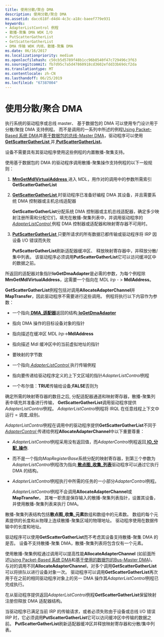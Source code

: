 ```yaml
---
title: 使用分散/聚合 DMA
description: 使用分散/聚合 DMA
ms.assetid: dacc618f-d4d4-4c3c-a18c-baeef779e931
keywords:
- AdapterListControl 例程
- 散播-聚集 DMA WDK I/O
- PutScatterGatherList
- GetScatterGatherList
- DMA 传输 WDK 内核，散播-聚集 DMA
ms.date: 06/16/2017
ms.localizationpriority: medium
ms.openlocfilehash: c50cb5d5789f48b1cc96b8540f47c729496c3f63
ms.sourcegitcommit: fb7d95c7a5d47860918cd3602efdd33b69dcf2da
ms.translationtype: MT
ms.contentlocale: zh-CN
ms.lasthandoff: 06/25/2019
ms.locfileid: "67387004"
---
```

# <a name="using-scattergather-dma"></a>使用分散/聚合 DMA





执行系统的驱动程序或总线 master、 基于数据包的 DMA 可以使用专门设计用于分散/聚拢 DMA 支持例程。 而不是调用的一系列中所述的例程[Using Packet-Based 系统 DMA](using-packet-based-system-dma.md)并[基于数据包的总线-Master DMA](using-packet-based-bus-master-dma.md)，驱动程序可以使用[ **GetScatterGatherList** ](https://docs.microsoft.com/windows-hardware/drivers/ddi/content/wdm/nc-wdm-pget_scatter_gather_list)并[ **PutScatterGatherList**](https://docs.microsoft.com/windows-hardware/drivers/ddi/content/wdm/nc-wdm-pput_scatter_gather_list)。

设备不需要具有其驱动程序使用这些例程的内置散播-聚集支持。

使用基于数据包的 DMA 的驱动程序调用散播-聚集操作支持例程的以下一般规则：

1.  [**MmGetMdlVirtualAddress** ](https://docs.microsoft.com/windows-hardware/drivers/kernel/mm-bad-pointer)进入 MDL，用作对的调用中的参数所需索引**GetScatterGatherList**

2.  [**GetScatterGatherList** ](https://docs.microsoft.com/windows-hardware/drivers/ddi/content/wdm/nc-wdm-pget_scatter_gather_list)时驱动程序已准备好编程 DMA 其设备，并且需要系统 DMA 控制器或主机总线适配器

    **GetScatterGatherList**分配系统 DMA 控制器或主机总线适配器，确定多少映射注册所需和分配它们，填充在散播-聚集列表中，并调用驱动程序的[ *AdapterListControl* ](https://docs.microsoft.com/windows-hardware/drivers/ddi/content/wdm/nc-wdm-driver_list_control)例程 DMA 控制器或适配器和映射寄存器不可用时。

3.  [**PutScatterGatherList** ](https://docs.microsoft.com/windows-hardware/drivers/ddi/content/wdm/nc-wdm-pput_scatter_gather_list)只要所请求的所有数据已都传输或驱动程序将 IRP 因设备 I/O 错误而失败

    **PutScatterGatherList**刷新适配器缓冲区、 释放映射寄存器中，并释放分散/集中列表。 该驱动程序必须调用**PutScatterGatherList**它可以访问缓冲区中的数据之前。

所返回的适配器对象指针**IoGetDmaAdapter**是必需的参数，为每个例程除**MmGetMdlVirtualAddress**，这需要一个指向在 MDL *Irp* - &gt; **MdlAddress**。

**GetScatterGatherList**例程包括对调用**AllocateAdapterChannel**并**MapTransfer**，因此驱动程序不需要进行这些调用。 例程将执行以下内容作为参数：

-   一个指向[ **DMA\_适配器**](https://docs.microsoft.com/windows-hardware/drivers/ddi/content/wdm/ns-wdm-_dma_adapter)返回的结构[ **IoGetDmaAdapter**](https://docs.microsoft.com/windows-hardware/drivers/ddi/content/wdm/nf-wdm-iogetdmaadapter)

-   指向 DMA 操作的目标设备对象的指针

-   指向描述在缓冲区 MDL *Irp*-&gt;**MdlAddress**

-   指向描述 Mdl 缓冲区中的当前虚拟地址的指针

-   要映射的字节数

-   一个指向[ *AdapterListControl* ](https://docs.microsoft.com/windows-hardware/drivers/ddi/content/wdm/nc-wdm-driver_list_control)执行传输例程

-   指向要传递给驱动程序定义的上下文区域的指针*AdapterListControl*例程

-   一个布尔值：**TRUE**传输给设备;**FALSE**否则为

确定所需的映射寄存器的数目之后, 分配适配器通道和映射寄存器，散播-聚集列表中填充并准备进行传输， **GetScatterGatherList**调用驱动程序提供*AdapterListControl*例程。 *AdapterListControl*例程将 IRQL 在任意线程上下文中运行 = 调度\_级别。

*AdapterListControl*例程在调用中的驱动程序提供**GetScatterGatherList**不同于[ *AdapterControl* ](https://docs.microsoft.com/windows-hardware/drivers/ddi/content/wdm/nc-wdm-driver_control)传递给例程**AllocateAdapterChannel**中以下重要尊重：

-   *AdapterListControl*例程采用没有返回值，而*AdapterControl*例程返回[ **IO\_分配\_操作**](https://docs.microsoft.com/windows-hardware/drivers/ddi/content/wdm/ne-wdm-_io_allocation_action).

-   而不是一个指向*MapRegisterBase*系统分配的映射寄存器，到第三个参数为*AdapterListControl*例程改为指向[ **散点图\_收集\_列表**](https://docs.microsoft.com/windows-hardware/drivers/ddi/content/wdm/ns-wdm-_scatter_gather_list)驱动程序可以通过它执行 DMA 的结构。

-   *AdapterListControl*例程执行中所需的任务的一小部分*AdapterControl*例程。

    *AdapterListControl*例程不会调用**AllocateAdapterChannel**或**MapTransfer**。 其唯一职责是保存输入的散播-聚集列表指针，设置其设备，并使用散播-聚集列表来执行 DMA。

散播-聚集列表结构包括**散点图\_收集\_元素**数组和数组中的元素数。 数组的每个元素提供的长度和从物理上连续散播-聚集区域的物理地址。 驱动程序使用在数据传输中的长度和地址。

驱动程序可以使用**GetScatterGatherList**而不考虑其设备支持散播-聚集 DMA 的是否。 设备不支持散播-聚集 DMA，散播-聚集列表将包含仅有一个元素。

使用散播-聚集例程通过调用可以提高性能**AllocateAdapterChannel** (如前面所述[Using Packet-Based 系统 DMA](using-packet-based-system-dma.md)和[基于使用的数据包的Bus-Master DMA](using-packet-based-bus-master-dma.md))。 与对的调用不同**AllocateAdapterChannel**，对多个调用**GetScatterGatherList**可以将排队以进行设备对象一次。 驱动程序可以调用**GetScatterGatherList**再次用于在之前的相同驱动程序对象上的另一 DMA 操作其*AdapterListControl*例程已完成执行。

在从驱动程序提供返回*AdapterListControl*例程**GetScatterGatherList**保留映射注册但释放 DMA 适配器结构。

当驱动程序已满足当前 IRP 的传输请求，或者必须失败由于设备或总线 I/O 错误 IRP 时，它必须调用**PutScatterGatherList**它可以访问缓冲区中传输的数据之前。 **PutScatterGatherList**刷新适配器缓冲区并释放映射寄存器和分散/集中列表。

 

 




